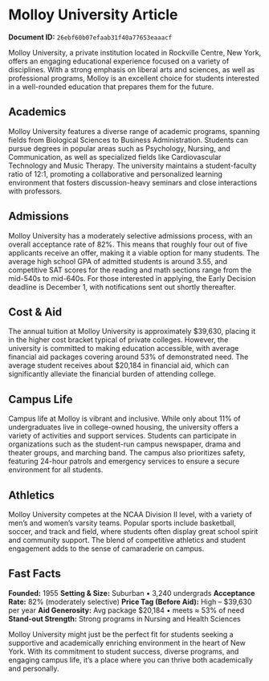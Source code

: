 # Molloy University Article

**Document ID:** `26ebf60b07efaab31f40a77653eaaacf`

Molloy University, a private institution located in Rockville Centre, New York, offers an engaging educational experience focused on a variety of disciplines. With a strong emphasis on liberal arts and sciences, as well as professional programs, Molloy is an excellent choice for students interested in a well-rounded education that prepares them for the future.

## Academics
Molloy University features a diverse range of academic programs, spanning fields from Biological Sciences to Business Administration. Students can pursue degrees in popular areas such as Psychology, Nursing, and Communication, as well as specialized fields like Cardiovascular Technology and Music Therapy. The university maintains a student-faculty ratio of 12:1, promoting a collaborative and personalized learning environment that fosters discussion-heavy seminars and close interactions with professors.

## Admissions
Molloy University has a moderately selective admissions process, with an overall acceptance rate of 82%. This means that roughly four out of five applicants receive an offer, making it a viable option for many students. The average high school GPA of admitted students is around 3.55, and competitive SAT scores for the reading and math sections range from the mid-540s to mid-640s. For those interested in applying, the Early Decision deadline is December 1, with notifications sent out shortly thereafter.

## Cost & Aid
The annual tuition at Molloy University is approximately $39,630, placing it in the higher cost bracket typical of private colleges. However, the university is committed to making education accessible, with average financial aid packages covering around 53% of demonstrated need. The average student receives about $20,184 in financial aid, which can significantly alleviate the financial burden of attending college.

## Campus Life
Campus life at Molloy is vibrant and inclusive. While only about 11% of undergraduates live in college-owned housing, the university offers a variety of activities and support services. Students can participate in organizations such as the student-run campus newspaper, drama and theater groups, and marching band. The campus also prioritizes safety, featuring 24-hour patrols and emergency services to ensure a secure environment for all students.

## Athletics
Molloy University competes at the NCAA Division II level, with a variety of men’s and women’s varsity teams. Popular sports include basketball, soccer, and track and field, where students often display great school spirit and community support. The blend of competitive athletics and student engagement adds to the sense of camaraderie on campus.

## Fast Facts
**Founded:** 1955
**Setting & Size:** Suburban • 3,240 undergrads
**Acceptance Rate:** 82% (moderately selective)
**Price Tag (Before Aid):** High – $39,630 per year
**Aid Generosity:** Avg package $20,184 • meets ≈ 53% of need
**Stand-out Strength:** Strong programs in Nursing and Health Sciences

Molloy University might just be the perfect fit for students seeking a supportive and academically enriching environment in the heart of New York. With its commitment to student success, diverse programs, and engaging campus life, it’s a place where you can thrive both academically and personally.
